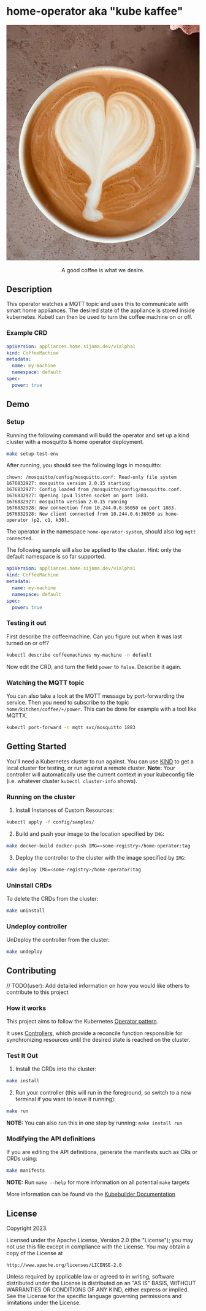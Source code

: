 # home-operator aka "kube kaffee"

![Coffee](docs/coffee.jpg)
<p style="text-align: center;">A good coffee is what we desire.</p>

## Description

This operator watches a MQTT topic and uses this to communicate with smart home appliances. The desired state of the appliance
is stored inside kubernetes. Kubetl can then be used to turn the coffee machine on or off.

### Example CRD
```yaml
apiVersion: appliances.home.sijoma.dev/v1alpha1
kind: CoffeeMachine
metadata:
  name: my-machine
  namespace: default
spec:
  power: true
```

## Demo 

### Setup
Running the following command will build the operator and set up a kind cluster with a mosquitto & home operator deployment.

```bash
make setup-test-env
```

After running, you should see the following logs in mosquitto:

```logs
chown: /mosquitto/config/mosquitto.conf: Read-only file system
1676832927: mosquitto version 2.0.15 starting
1676832927: Config loaded from /mosquitto/config/mosquitto.conf.
1676832927: Opening ipv4 listen socket on port 1883.
1676832927: mosquitto version 2.0.15 running
1676832928: New connection from 10.244.0.6:36050 on port 1883.
1676832928: New client connected from 10.244.0.6:36050 as home-operator (p2, c1, k30).
```                   

The operator in the namespace `home-operator-system`, should also log `mqtt connected`. 

The following sample will also be applied to the cluster. Hint: only the default namespace is so far supported.

```yaml
apiVersion: appliances.home.sijoma.dev/v1alpha1
kind: CoffeeMachine
metadata:
  name: my-machine
  namespace: default
spec:
  power: true
```

### Testing it out

First describe the coffeemachine. Can you figure out when it was last turned on or off?
```bash
kubectl describe coffeemachines my-machine -n default
```

Now edit the CRD, and turn the field `power` to `false`. Describe it again.


### Watching the MQTT topic

You can also take a look at the MQTT message by port-forwarding the service. 
Then you need to subscribe to the topic `home/kitchen/coffee/+/power`. This can be 
done for example with a tool like MQTTX.
```bash
kubectl port-forward -n mqtt svc/mosquitto 1883
```
## Getting Started
You’ll need a Kubernetes cluster to run against. You can use [KIND](https://sigs.k8s.io/kind) to get a local cluster for testing, or run against a remote cluster.
**Note:** Your controller will automatically use the current context in your kubeconfig file (i.e. whatever cluster `kubectl cluster-info` shows).

### Running on the cluster
1. Install Instances of Custom Resources:

```sh
kubectl apply -f config/samples/
```

2. Build and push your image to the location specified by `IMG`:

```sh
make docker-build docker-push IMG=<some-registry>/home-operator:tag
```

3. Deploy the controller to the cluster with the image specified by `IMG`:

```sh
make deploy IMG=<some-registry>/home-operator:tag
```

### Uninstall CRDs
To delete the CRDs from the cluster:

```sh
make uninstall
```

### Undeploy controller
UnDeploy the controller from the cluster:

```sh
make undeploy
```

## Contributing
// TODO(user): Add detailed information on how you would like others to contribute to this project

### How it works
This project aims to follow the Kubernetes [Operator pattern](https://kubernetes.io/docs/concepts/extend-kubernetes/operator/).

It uses [Controllers](https://kubernetes.io/docs/concepts/architecture/controller/),
which provide a reconcile function responsible for synchronizing resources until the desired state is reached on the cluster.

### Test It Out
1. Install the CRDs into the cluster:

```sh
make install
```

2. Run your controller (this will run in the foreground, so switch to a new terminal if you want to leave it running):

```sh
make run
```

**NOTE:** You can also run this in one step by running: `make install run`

### Modifying the API definitions
If you are editing the API definitions, generate the manifests such as CRs or CRDs using:

```sh
make manifests
```

**NOTE:** Run `make --help` for more information on all potential `make` targets

More information can be found via the [Kubebuilder Documentation](https://book.kubebuilder.io/introduction.html)

## License

Copyright 2023.

Licensed under the Apache License, Version 2.0 (the "License");
you may not use this file except in compliance with the License.
You may obtain a copy of the License at

    http://www.apache.org/licenses/LICENSE-2.0

Unless required by applicable law or agreed to in writing, software
distributed under the License is distributed on an "AS IS" BASIS,
WITHOUT WARRANTIES OR CONDITIONS OF ANY KIND, either express or implied.
See the License for the specific language governing permissions and
limitations under the License.
